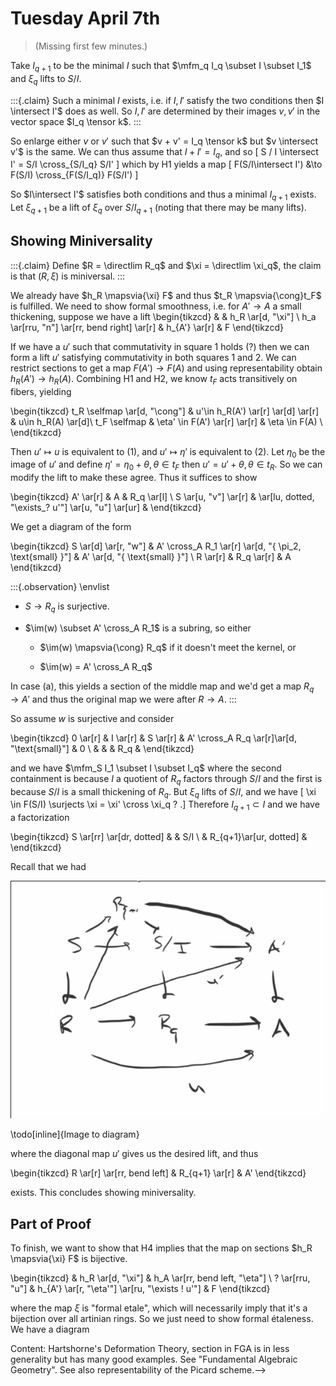# Tuesday April 7th

> (Missing first few minutes.)

Take $I_{q+1}$ to be the minimal $I$ such that $\mfm_q I_q \subset I \subset I_1$ and $\xi_q$ lifts to $S/I$.


:::{.claim}
Such a minimal $I$ exists, i.e. if $I, I'$ satisfy the two conditions then $I \intersect I'$ does as well.
So $I, I'$ are determined by their images $v, v'$ in the vector space $I_q \tensor k$.
:::

So enlarge either $v$ or $v'$ such that $v + v' = I_q \tensor k$ but $v \intersect v'$ is the same.
We can thus assume that $I + I' = I_q$, and so
\[
S / I \intersect I' = S/I \cross_{S/I_q} S/I'
\]
which by H1 yields a map
\[
F(S/I\intersect I') &\to F(S/I) \cross_{F(S/I_q)} F(S/I')
\]

So $I\intersect I'$ satisfies both conditions and thus a minimal $I_{q+1}$ exists.
Let $\xi_{q+1}$ be a lift of $\xi_q$ over $S/I_{q+1}$ (noting that there may be many lifts).

## Showing Miniversality

:::{.claim}
Define $R = \directlim R_q$ and $\xi = \directlim \xi_q$, the claim is that $(R, \xi)$ is miniversal.
:::

We already have $h_R \mapsvia{\xi} F$ and thus $t_R \mapsvia{\cong}t_F$ is fulfilled.
We need to show formal smoothness, i.e. for $A' \to A$ a small thickening, suppose we have a lift
\begin{tikzcd}
&
& h_R 
  \ar[d, "\xi"] 
\\
h_a 
  \ar[rru, "n"] 
  \ar[rr, bend right] 
  \ar[r] 
& h_{A'} 
  \ar[r] 
& F
\end{tikzcd}

If we have a $u'$ such that commutativity in square 1 holds (?) then we can form a lift $u'$ satisfying commutativity in both squares 1 and 2.
We can restrict sections to get a map $F(A') \to F(A)$ and using representability obtain $h_R(A') \to h_R(A)$.
Combining H1 and H2, we know $t_F$ acts transitively on fibers, yielding


\begin{tikzcd}
t_R \selfmap \ar[d, "\cong"] & u'\in h_R(A') \ar[r] \ar[d] \ar[r] & u\in h_R(A) \ar[d]\\
t_F \selfmap & \eta' \in F(A') \ar[r] \ar[r] & \eta \in F(A) \\
\end{tikzcd}

Then $u' \mapsto u$ is equivalent to (1), and $u' \mapsto \eta'$ is equivalent to (2).
Let $\eta_0$ be the image of $u'$ and define $\eta' = \eta_0 + \theta, \theta \in t_F$ then $u' = u' + \theta, \theta \in t_R$.
So we can modify the lift to make these agree.
Thus it suffices to show

\begin{tikzcd}
A' \ar[r] & A & R_q \ar[l] \\
S \ar[u, "v"] \ar[r] & \ar[lu, dotted, "\exists_? u'"] \ar[u, "u"] \ar[ur] &
\end{tikzcd}


We get a diagram of the form

\begin{tikzcd}
S 
  \ar[d] 
  \ar[r, "w"] 
& A' \cross_A R_1 
  \ar[r]
  \ar[d, "{ \pi_2, \text{small} }"] 
& A' 
  \ar[d, "{ \text{small} }"]
\\
R 
  \ar[r] 
& R_q 
  \ar[r] 
& A
\end{tikzcd}



:::{.observation}
\envlist

- $S \to R_q$ is surjective.

- $\im(w) \subset A' \cross_A R_1$ is a subring, so either

  - $\im(w) \mapsvia{\cong} R_q$ if it doesn't meet the kernel, or
  
  - $\im(w) = A' \cross_A R_q$

In case (a), this yields a section of the middle map and we'd get a map $R_q \to A'$ and thus the original map we were after $R \to A$.
:::

So assume $w$ is surjective and consider

\begin{tikzcd}
0 \ar[r] & I \ar[r] & S \ar[r] & A' \cross_A R_q \ar[r]\ar[d, "\text{small}"] & 0  \\
 & & & R_q &
\end{tikzcd}


and we have $\mfm_S I_1 \subset I \subset I_q$ where the second containment is because $I$ a quotient of $R_q$ factors through $S/I$ and the first is because $S/I$ is a small thickening of $R_q$.
But $\xi_q$ lifts of $S/I$, and we have
\[
\xi \in F(S/I) \surjects \xi = \xi' \cross \xi_q ?
.\]
Therefore $I_{q+1} \subset I$ and we have a factorization

\begin{tikzcd}
S \ar[rr] \ar[dr, dotted] & & S/I \\
& R_{q+1}\ar[ur, dotted] &
\end{tikzcd}

Recall that we had

![](figures/image_2020-04-07-13-17-11.png)

\todo[inline]{Image to diagram}

where the diagonal map $u'$ gives us the desired lift, and thus

\begin{tikzcd}
R \ar[r] \ar[rr, bend left] & R_{q+1} \ar[r] & A'
\end{tikzcd}

exists.
This concludes showing miniversality.

## Part of Proof

To finish, we want to show that H4 implies that the map on sections $h_R \mapsvia{\xi} F$ is bijective.

\begin{tikzcd}
& h_R 
  \ar[d, "\xi"]
& h_A 
  \ar[rr, bend left, "\eta"] 
\\
? 
  \ar[rru, "u"] 
& h_{A'} 
  \ar[r, "\eta'"] 
  \ar[ru, "\exists ! u'"] 
& F
\end{tikzcd}


where the map $\xi$ is "formal etale", which will necessarily imply that it's a bijection over all artinian rings.
So we just need to show formal étaleness.
We have a diagram

<!--\begin{tikzcd}-->
<!--t_R \selfmap u'\in h_R(A') \ar[r] \ar[d] & u\in h_R(A) \ar[d] \\-->
<!--t_F \selfmap \eta' \in h_R(A') \ar[r] & \eta \in h_R(A)-->
<!--\end{tikzcd}-->

<!--where $u'$ exists by smoothness.-->

<!--Assume that are two $u', u''$, then $u' = u'' + \theta$ and $\im(u') = \im(u'') + \theta \implies \theta = 0$ and thus $u' = u''$.-->

<!--$\qed$-->


<!--We originally had two goals:-->

<!--1. Given a representable moduli functor (such as the Hilbert functor), we wanted to understand the local structure by analyzing the deformation functor at a given point.-->
<!--2. We want to use representability of the deformation functors to get global representability of the original functor.-->

<!--What can we now deduce about the local structure of functors using their deformation theory?-->

<!--Observation:-->
<!--Any two hulls $h_R \to F$ are isomorphic but not canonically.-->
<!--We can lift maps at every finite level and induct up, which is an isomorphism on tangent spaces and thus an isomorphism.-->
<!--The sketch: use smoothness to get the map, and the tangent space condition will imply the full isomorphism.-->

<!--Observation:-->
<!--Suppose that $F$ has an obstruction theory (not necessarily strong).-->
<!--This implies there exists a hull $h_R \mapsvia \xi F$.-->
<!--The obstruction theory of $F$ *gives* an obstruction theory of $h_R$:-->
<!--given $A' \to A$ a small thickening, we need a functorial assignment-->
<!--\[-->
<!--t_R = \mathrm{def} \selfmap h_R(A') \to h_R(A) \mapsvia{\mathrm{obs}} \mathrm{obs} \\-->
<!--\mathrm{def} \selfmap F(A') \to F(A) \mapsvia{\mathrm{obs}} \mathrm{obs}-->
<!--\]-->
<!--where there are vertical maps with equality on the edges.-->

<!--![](figures/image_2020-04-07-13-35-00.png)\-->

<!--By formal smoothness, $\eta'$ lifts to some $\xi'$, but using the transitivity of the action of the tangent space can fix this.-->

<!--We already had an obstruction theory of $R$, since we can always find a quotient-->
<!--\[-->
<!--I \to S = k[[t_R\dual]] \surjects R-->
<!--\]-->
<!--and $h_K$ has an obstruction theory-->

<!--- $\mathrm{def} = t_R = \qty{\mfm_R/\mfm_R^2}\dual$-->
<!--- $\mathrm{obs} = \qty{I/\mfm_S I}\dual$-->

<!--Fact (proof can be found in FGA):-->
<!--Any other obstruction theory $(\mathrm{def}', \mathrm{obs}')$ of $h_R$ admits an injection $\qty{I/\mfm_S I}\dual \injects \mathrm{obs}'$.-->

<!--Combining these three facts, we conclude the following:-->
<!--If $F$ has an obstruction theory $\mathrm{def}(F), \mathrm{obs}(F)$, then $F$ has a miniversal family $h_R \mapsvia \xi F$ with $R = S/ I$ a quotient of the formal power series ring over some ideal, where $S = k[[t_F\dual]]$.-->
<!--It follows that $\dim(I/\mfm_S I) \leq \dim \mathrm{obs}(F)$, and thus the minimal number of generators of $I$ (equal to the LHS by Nakayama) is bounded by the RHS.-->
<!--Thus-->
<!--\[-->
<!--\dim_k \mathrm{def}(F) \geq \dim R \geq \dim \mathrm{def}(F) - \dim \mathrm{obs}(F)-->
<!--.\]-->

<!--In particular, if $\dim(R) = \dim \mathrm{def}(F) - \dim \mathrm{obs}(F)$, then $R$ is a complete intersection.-->
<!--If $\dim(R) = \dim \mathrm{def}(R)$, the ideal doesn't have any generators, and $R \cong S$.-->
<!--In particular, if $\mathrm{obs}(F) = 0$, then $R \cong S$ is isomorphic to this power series ring.-->

<!--Finally, if $F$ is the deformation functor for a global representable functor, then $R = \hat{\OO}_{\mfm, p}$ is the completion of this local ring and the same things hold for this completion.-->
<!--Thus regularity can be checked on the completion.-->

<!--So if you have a representable functor with an obstruction theory (e.g. the Hilbert Scheme) with zero obstruction, then we have smoothness at that point.-->
<!--If we know something about the dimension at a point relative to the obstruction, we can deduce information about being a local intersection.-->
<!--So the deformation tells you the dimension of a minimal smooth embedding, and the obstruction is the maximal number of equations needed to cut it out locally.-->

<!--> Content: Hartshorne's Deformation Theory, section in FGA is in less generality but has many good examples. See "Fundamental Algebraic Geometry". See also representability of the Picard scheme.-->
